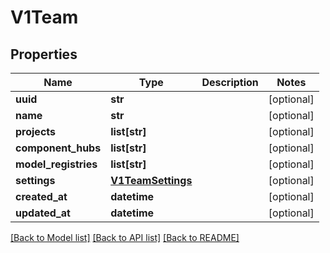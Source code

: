 # V1Team


## Properties
Name | Type | Description | Notes
------------ | ------------- | ------------- | -------------
**uuid** | **str** |  | [optional] 
**name** | **str** |  | [optional] 
**projects** | **list[str]** |  | [optional] 
**component_hubs** | **list[str]** |  | [optional] 
**model_registries** | **list[str]** |  | [optional] 
**settings** | [**V1TeamSettings**](V1TeamSettings.md) |  | [optional] 
**created_at** | **datetime** |  | [optional] 
**updated_at** | **datetime** |  | [optional] 

[[Back to Model list]](../README.md#documentation-for-models) [[Back to API list]](../README.md#documentation-for-api-endpoints) [[Back to README]](../README.md)


